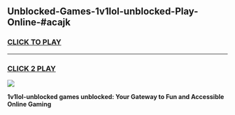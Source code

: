 
## Unblocked-Games-1v1lol-unblocked-Play-Online-#acajk
<h3>
<a href="https://premium.freeplayer.one?title=1v1lol-unblocked&ref=27F">CLICK TO PLAY</a></h3>
<hr>

<h3>
<a href="https://premium.freeplayer.one?title=1v1lol-unblocked&ref=27F">CLICK 2 PLAY</a>
  
</h3>

<a href="https://premium.freeplayer.one?title=1v1lol-unblocked&ref=27F"><img src="https://clearcache.store/games.png"></a>


**1v1lol-unblocked games unblocked: Your Gateway to Fun and Accessible Online Gaming**
